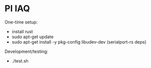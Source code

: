 # PI IAQ

One-time setup:

- install rust
- sudo apt-get update
- sudo apt-get install -y pkg-config libudev-dev    (serialport-rs deps)

Development/testing:

- ./test.sh
